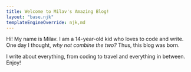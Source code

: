 ```yaml
---
title: Welcome to Milav's Amazing Blog!
layout: "base.njk"
templateEngineOverride: njk,md
---
```


Hi! My name is Milav. I am a 14-year-old kid who loves to code and write.
One day I thought, _why not combine the two?_ Thus, this blog was born.

I write about everything, from coding to travel and everything in between. Enjoy! 
